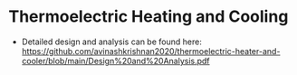 # Thermoelectric Heating and Cooling

- Detailed design and analysis can be found here: https://github.com/avinashkrishnan2020/thermoelectric-heater-and-cooler/blob/main/Design%20and%20Analysis.pdf

